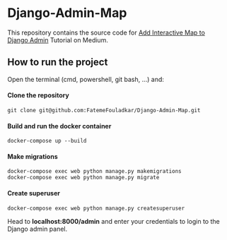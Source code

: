 # Django-Admin-Map

This repository contains the source code for [Add Interactive Map to Django Admin](https://medium.com/@fatemefuoladkar/add-interactive-map-to-django-admin-9278ddab950f) Tutorial on Medium. 

## How to run the project 

Open the terminal (cmd, powershell, git bash, ...) and:

#### Clone the repository
```
git clone git@github.com:FatemeFouladkar/Django-Admin-Map.git
```

#### Build and run the docker container
``` 
docker-compose up --build
```

#### Make migrations
``` 
docker-compose exec web python manage.py makemigrations
docker-compose exec web python manage.py migrate

```


#### Create superuser
``` 
docker-compose exec web python manage.py createsuperuser

```

Head to **localhost:8000/admin** and enter your credentials to login to the Django admin panel.